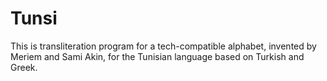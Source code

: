 # Tunsi
 This is transliteration program for a tech-compatible alphabet, invented by Meriem and Sami Akin, for the Tunisian language based on Turkish and Greek.

